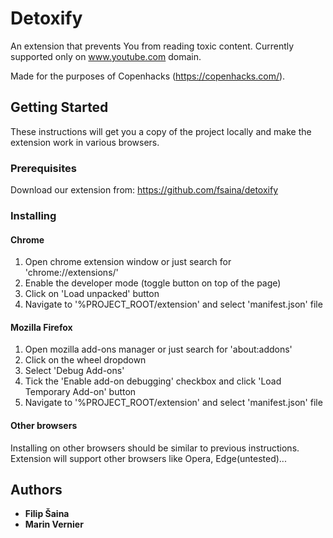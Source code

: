 # Detoxify

An extension that prevents You from reading toxic content. Currently supported only on www.youtube.com domain.

Made for the purposes of Copenhacks (https://copenhacks.com/).

## Getting Started

These instructions will get you a copy of the project locally and make the extension work in various browsers. 

### Prerequisites

Download our extension from: https://github.com/fsaina/detoxify

### Installing

#### Chrome

1) Open chrome extension window or just search for 'chrome://extensions/'
2) Enable the developer mode (toggle button on top of the page)
3) Click on 'Load unpacked' button
4) Navigate to '%PROJECT_ROOT/extension' and select 'manifest.json' file

#### Mozilla Firefox

1) Open mozilla add-ons manager or just search for 'about:addons'
2) Click on the wheel dropdown
3) Select 'Debug Add-ons'
4) Tick the 'Enable add-on debugging' checkbox and click 'Load Temporary Add-on' button
4) Navigate to '%PROJECT_ROOT/extension' and select 'manifest.json' file

#### Other browsers
Installing on other browsers should be similar to previous instructions. Extension will support other browsers like 
Opera, Edge(untested)...

## Authors

* **Filip Šaina**
* **Marin Vernier**
